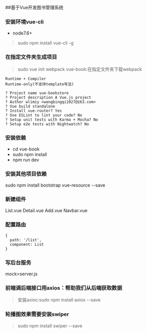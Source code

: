 ##基于Vue开发图书管理系统
### 安装环境vue-cli
- node7.6+
>sudo npm install vue-cli -g

### 在指定文件夹生成项目
>sudo vue init webpack vue-book:在指定文件夹下载webpack
```
Runtime + Compiler
Runtime-only(不支持template写法)
```
```
? Project name vue-bookstore
? Project description A Vue.js project
? Author wlimiy <wangbingqi1027@163.com>
? Vue build standalone
? Install vue-router? Yes
? Use ESLint to lint your code? No
? Setup unit tests with Karma + Mocha? No
? Setup e2e tests with Nightwatch? No
```
### 安装依赖
 - cd vue-book
 - sudo npm install
 - npm run dev
### 安装其他项目依赖
 sudo npm install bootstrap vue-resource --save

### 新建组件
 List.vue
 Detail.vue
 Add.vue
 Navbar.vue
### 配置路由
```
{
  path: '/list',
  component: List
}
```
### 写后台服务
mock>server.js
### 前端调后端接口用axios：帮助我们从后端获取数据
>安装axioc:sudo npm install axios --save
### 轮播图效果需要安装swiper
>sudo npm install swiper --save